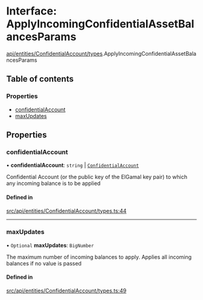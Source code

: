 # Interface: ApplyIncomingConfidentialAssetBalancesParams

[api/entities/ConfidentialAccount/types](../wiki/api.entities.ConfidentialAccount.types).ApplyIncomingConfidentialAssetBalancesParams

## Table of contents

### Properties

- [confidentialAccount](../wiki/api.entities.ConfidentialAccount.types.ApplyIncomingConfidentialAssetBalancesParams#confidentialaccount)
- [maxUpdates](../wiki/api.entities.ConfidentialAccount.types.ApplyIncomingConfidentialAssetBalancesParams#maxupdates)

## Properties

### confidentialAccount

• **confidentialAccount**: `string` \| [`ConfidentialAccount`](../wiki/api.entities.ConfidentialAccount.ConfidentialAccount)

Confidential Account (or the public key of the ElGamal key pair) to which any incoming balance is to be applied

#### Defined in

[src/api/entities/ConfidentialAccount/types.ts:44](https://github.com/PolymeshAssociation/polymesh-private-sdk/blob/297c67ce/src/api/entities/ConfidentialAccount/types.ts#L44)

___

### maxUpdates

• `Optional` **maxUpdates**: `BigNumber`

The maximum number of incoming balances to apply. Applies all incoming balances if no value is passed

#### Defined in

[src/api/entities/ConfidentialAccount/types.ts:49](https://github.com/PolymeshAssociation/polymesh-private-sdk/blob/297c67ce/src/api/entities/ConfidentialAccount/types.ts#L49)

